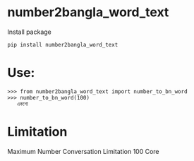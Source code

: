 # number2bangla_word_text

Install package
```
pip install number2bangla_word_text

```

# Use:
```
>>> from number2bangla_word_text import number_to_bn_word
>>> number_to_bn_word(100)
   একশো
```

# Limitation
Maximum Number Conversation Limitation 100 Core 

